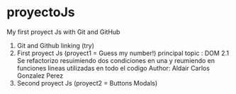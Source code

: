 # proyectoJs

My first proyect Js with Git and GitHub

1. Git and Github linking (try)
2. First proyect Js (proyect1 = Guess my number!)
   principal topic : DOM
   2.1 Se refactorizo resuimiendo dos condiciones en una y reumiendo en funciones lineas utilizadas en todo el codigo
   Author: Aldair Carlos Gonzalez Perez
3. Second proyect Js (proyect2 = Buttons Modals)
